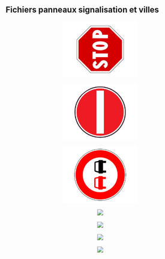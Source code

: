 ## Fichiers panneaux signalisation et villes

<p align="center"> 
  <img src="./stop.png" width="200"> 
<p/>

<p align="center"> 
  <img src="./sens-interdit.png" width="200"> 
<p/>

<p align="center"> 
  <img src="./depassement.png" width="200"> 
<p/>

<p align="center"> 
  <img src="./Paris" width="200"> 
<p/>

<p align="center"> 
  <img src="./Auxerre" width="200"> 
<p/>

<p align="center"> 
  <img src="./Lyon" width="200"> 
<p/>

<p align="center"> 
  <img src="./Marseille" width="200"> 
<p/>

